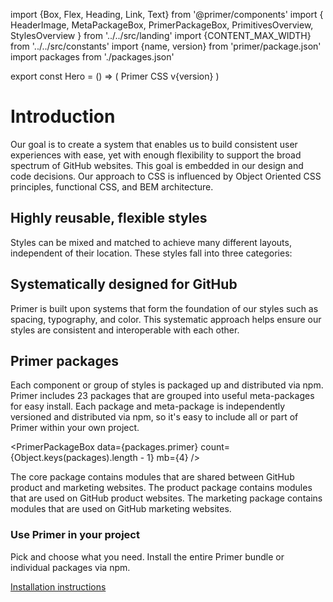 import {Box, Flex, Heading, Link, Text} from '@primer/components'
import {
  HeaderImage,
  MetaPackageBox,
  PrimerPackageBox,
  PrimitivesOverview,
  StylesOverview
} from '../../src/landing'
import {CONTENT_MAX_WIDTH} from '../../src/constants'
import {name, version} from 'primer/package.json'
import packages from './packages.json'

export const Hero = () => (
  <Box bg="black">
    <Box maxWidth={CONTENT_MAX_WIDTH} p={6} mx="auto" mb={3}>
      <Box mt={4} mb={4}>
        <Heading color="blue.4" fontSize={7} pb={3} m={0}>
          Primer CSS
        </Heading>
        <Text is="div" color="blue.2" fontSize={2} mb={4}>
          v{version}
        </Text>
        <Box is={HeaderImage} mb={6} />
      </Box>
    </Box>
  </Box>
)

# Introduction

Our goal is to create a system that enables us to build consistent user experiences with ease, yet with enough flexibility to support the broad spectrum of GitHub websites. This goal is embedded in our design and code decisions. Our approach to CSS is influenced by Object Oriented CSS principles, functional CSS, and BEM architecture.

## Highly reusable, flexible styles

Styles can be mixed and matched to achieve many different layouts, independent of their location. These styles fall into three categories:

<StylesOverview m={6} />

## Systematically designed for GitHub

Primer is built upon systems that form the foundation of our styles such as spacing, typography, and color. This systematic approach helps ensure our styles are consistent and interoperable with each other.

<PrimitivesOverview />

## Primer packages

Each component or group of styles is packaged up and distributed via npm. Primer includes 23 packages that are grouped into useful meta-packages for easy install. Each package and meta-package is independently versioned and distributed via npm, so it's easy to include all or part of Primer within your own project.

<PrimerPackageBox data={packages.primer} count={Object.keys(packages).length - 1} mb={4} />

<Flex justifyContent="space-around" mb={6}>
  <MetaPackageBox title="Core" data={packages['primer-core']} width={1/3}>
    The core package contains modules that are shared between GitHub product and marketing websites.
  </MetaPackageBox>
  <MetaPackageBox title="Product" data={packages['primer-product']} width={1/3}>
    The product package contains modules that are used on GitHub product websites.
  </MetaPackageBox>
  <MetaPackageBox title="Marketing" data={packages['primer-marketing']} width={1/3}>
    The marketing package contains modules that are used on GitHub marketing websites.
  </MetaPackageBox>
</Flex>


<div class="bg-gray py-6">
  <div class="d-flex flex-wrap flex-md-nowrap px-6 gutter-lg">
    <div class="col-12 col-md-9 pr-0 pr-lg-2">
      <h3 class="f3 text-normal m-0">Use Primer in your project</h3>
      <p class="my-3">Pick and choose what you need. Install the entire Primer bundle or individual packages via npm.</p>
      <a href="/css/getting-started/" class="btn btn-outline">Installation instructions</a>
    </div>
  </div>
</div>
